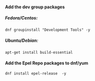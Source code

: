 #### Add the dev group packages
##### Fedora/Centos:
` dnf groupinstall "Development Tools" -y `

##### Ubuntu/Debian:
` apt-get install build-essential `

#### Add the Epel Repo packages to dnf/yum
` dnf install epel-release  -y `
